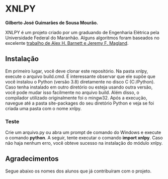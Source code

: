 # XNLPY

**Gilberto José Guimarães de Sousa Mourão.**

XNLPY é um projeto criado por um graduando de Engenharia Elétrica pela Universidade Federal do Maranhão. Alguns algoritmos foram baseados no excelente [trabalho de Alex H. Barnett e Jeremy F. Magland](https://github.com/flatironinstitute/finufft).

## Instalação

Em primeiro lugar, você deve clonar este repositório. Na pasta xnlpy, execute o arquivo build.cmd. É interessante observar que ele supõe que você instalou o Python (versão 3.8) diretamente no disco C (C:/Python). Caso tenha instalado em outro diretório ou esteja usando outra versão, você pode mudar isso facilmente no arquivo build. Além disso, o compilador utilizado originalmente foi o mingw32. Após a execução, navegue até a pasta site-packages do seu diretório Python e veja se foi criada uma pasta com o nome xnlpy.

### Teste

Crie um arquivo.py ou abra um prompt de comando do Windows e execute o comando **python**. A seguir, tente executar o comando **import xnlpy**. Caso não haja nenhum erro, você obteve sucesso na instalação do módulo xnlpy.

## Agradecimentos

Segue abaixo os nomes dos alunos que já contribuíram com o projeto.